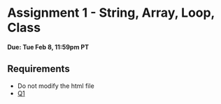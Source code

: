 # Assignment 1 - String, Array, Loop, Class

**Due: Tue Feb 8, 11:59pm PT** 

## Requirements

- Do not modify the html file
- [Q1](https://github.com/huskyhehe/info5100/blob/main/Assignment_1_StringArrayLoopClass/src/solutions/Q1_Palindrome.java)
